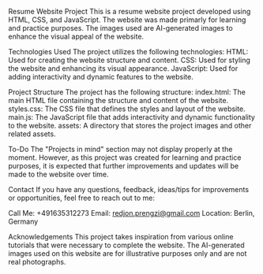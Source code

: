 Resume Website Project
This is a resume website project developed using HTML, CSS, and JavaScript. 
The website was made primarly for learning and practice purposes. 
The images used are AI-generated images to enhance the visual appeal of the website.

Technologies Used
The project utilizes the following technologies:
HTML: Used for creating the website structure and content.
CSS: Used for styling the website and enhancing its visual appearance.
JavaScript: Used for adding interactivity and dynamic features to the website.

Project Structure
The project has the following structure:
index.html: The main HTML file containing the structure and content of the website.
styles.css: The CSS file that defines the styles and layout of the website.
main.js: The JavaScript file that adds interactivity and dynamic functionality to the website.
assets: A directory that stores the project images and other related assets.

To-Do
The "Projects in mind" section may not display properly at the moment. 
However, as this project was created for learning and practice purposes, it is expected that further improvements and updates will be made to the website over time.

Contact
If you have any questions, feedback, ideas/tips for improvements or opportunities, feel free to reach out to me:

Call Me: +491635312273
Email: redjon.prengzi@gmail.com
Location: Berlin, Germany

Acknowledgements
This project takes inspiration from various online tutorials that were necessary to complete the website. 
The AI-generated images used on this website are for illustrative purposes only and are not real photographs.

